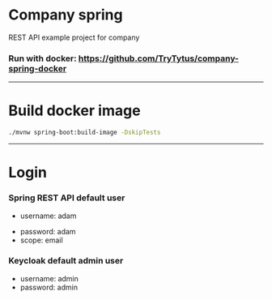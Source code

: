 # Company spring

REST API example project for company

### Run with docker: https://github.com/TryTytus/company-spring-docker

---

# Build docker image

```bash
./mvnw spring-boot:build-image -DskipTests
```


---

# Login

### Spring REST API default user

- username: adam
* password: adam
* scope: email

### Keycloak default admin user

* username: admin
* password: admin
